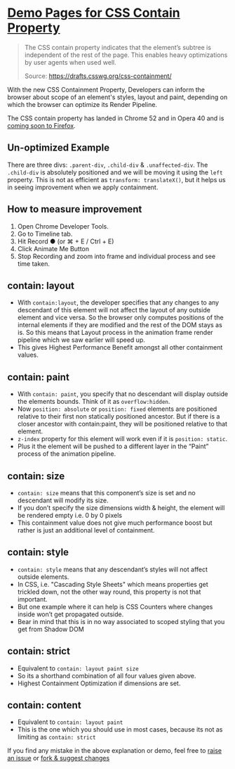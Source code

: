 # [Demo Pages for CSS Contain Property](https://termvader.github.io/css-contain/)

>The CSS contain property indicates that the element’s subtree is independent of the rest of the page. This enables heavy optimizations by user agents when used well.
>
>Source: https://drafts.csswg.org/css-containment/

With the new CSS Containment Property, Developers can inform the browser about scope of an element's styles, layout and paint, depending on which the browser can optimize its Render Pipeline.

The CSS contain property has landed in Chrome 52 and in Opera 40 and is [coming soon to Firefox](https://bugzilla.mozilla.org/show_bug.cgi?id=1150081).


## Un-optimized Example
There are three divs: `.parent-div`, `.child-div` & `.unaffected-div`. The `.child-div` is absolutely positioned and we will be moving it using the `left` property. This is not as efficient as `transform: translateX()`, but it helps us in seeing improvement when we apply containment.


## How to measure improvement
1. Open Chrome Developer Tools.
2. Go to Timeline tab.
3. Hit Record ● (or ⌘ + E / Ctrl + E)
4. Click Animate Me Button
5. Stop Recording and zoom into frame and individual process and see time taken.


## contain: layout
- With `contain:layout`, the developer specifies that any changes to any descendant of this element will not affect the layout of any outside element and vice versa. So the browser only computes positions of the internal elements if they are modified and the rest of the DOM stays as is. So this means that Layout process in the animation frame render pipeline which we saw earlier will speed up.
- This gives Highest Performance Benefit amongst all other containment values.


## contain: paint
- With `contain: paint`, you specify that no descendant will display outside the elements bounds. Think of it as `overflow:hidden`.
- Now `position: absolute` or `position: fixed` elements are positioned relative to their first non statically positioned ancestor. But if there is a closer ancestor with contain:paint, they will be positioned relative to that element.
- `z-index` property for this element will work even if it is `position: static`.
- Plus it the element will be pushed to a different layer in the “Paint” process of the animation pipeline.


## contain: size
- `contain: size` means that this component’s size is set and no descendant will modify its size.
- If you don’t specify the size dimensions width & height, the element will be rendered empty i.e. 0 by 0 pixels
- This containment value does not give much performance boost but rather is just an additional level of containment.


## contain: style
- `contain: style` means that any descendant’s styles will not affect outside elements.
- In CSS, i.e. "Cascading Style Sheets" which means properties get trickled down, not the other way round, this property is not that important.
- But one example where it can help is CSS Counters where changes inside won’t get propagated outside.
- Bear in mind that this is in no way associated to scoped styling that you get from Shadow DOM


## contain: strict
- Equivalent to `contain: layout paint size`
- So its a shorthand combination of all four values given above.
- Highest Containment Optimization if dimensions are set.


## contain: content
- Equivalent to `contain: layout paint`
- This is the one which you should use in most cases, because its not as limiting as `contain: strict`


If you find any mistake in the above explanation or demo, feel free to [raise an issue](https://github.com/termvader/css-contain/issues/new) or [fork & suggest changes](https://github.com/termvader/css-contain)
